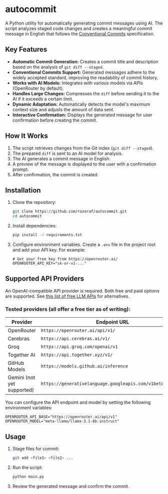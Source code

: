 # autocommit

A Python utility for automatically generating commit messages using AI. The script analyzes staged code changes and creates a meaningful commit message in English that follows the [Conventional Commits](https://www.conventionalcommits.org/) specification.

## Key Features

- **Automatic Commit Generation:** Creates a commit title and description based on the analysis of `git diff --staged`.
- **Conventional Commits Support:** Generated messages adhere to the widely accepted standard, improving the readability of commit history.
- **Works with AI Models:** Integrates with various models via APIs (OpenRouter by default).
- **Handles Large Changes:** Compresses the `diff` before sending it to the AI if it exceeds a certain limit.
- **Dynamic Adaptation:** Automatically detects the model's maximum context size and adjusts the amount of data sent.
- **Interactive Confirmation:** Displays the generated message for user confirmation before creating the commit.

## How It Works

1.  The script retrieves changes from the Git index (`git diff --staged`).
2.  The prepared `diff` is sent to an AI model for analysis.
3.  The AI generates a commit message in English.
4.  A preview of the message is displayed to the user with a confirmation prompt.
5.  After confirmation, the commit is created.

## Installation

1.  Clone the repository:
    ```bash
    git clone https://github.com/rozeraf/autocommit.git
    cd autocommit
    ```
2.  Install dependencies:
    ```bash
    pip install -r requirements.txt
    ```
3.  Configure environment variables. Create a `.env` file in the project root and add your API key. For example:
    ```env
    # Get your free key from https://openrouter.ai/
    OPENROUTER_API_KEY="sk-or-v1-..."
    ```

## Supported API Providers

An OpenAI-compatible API provider is required. Both free and paid options are supported.
See [this list of free LLM APIs](https://github.com/smol-ai/free-llm-apis) for alternatives.

### Tested providers (all offer a free tier as of writing):

| Provider | Endpoint URL | Documentation |
|---|---|---|
| OpenRouter | `https://openrouter.ai/api/v1/` | [Docs](https://openrouter.ai/docs) |
| Cerebras | `https://api.cerebras.ai/v1/` | [Docs](https://docs.cerebras.net/en/latest/wsc/inference/api.html) |
| Groq | `https://api.groq.com/openai/v1` | [Docs](https://console.groq.com/docs/quickstart) |
| Together AI | `https://api.together.xyz/v1/` | [Docs](https://docs.together.ai/docs/quickstart) |
| GitHub Models | `https://models.github.ai/inference` | [Docs](https://docs.github.com/en/copilot/github-copilot-enterprise/copilot-chat-in-githubcom/using-github-copilot-chat-in-githubcom#accessing-other-models) |
| Gemini (not yet supported) | `https://generativelanguage.googleapis.com/v1beta/openai/` | |

You can configure the API endpoint and model by setting the following environment variables:
```env
OPENROUTER_API_BASE="https://openrouter.ai/api/v1"
OPENROUTER_MODEL="meta-llama/llama-3.1-8b-instruct"
```

## Usage

1.  Stage files for commit:
    ```bash
    git add <file1> <file2> ...
    ```
2.  Run the script:
    ```bash
    python main.py
    ```
3.  Review the generated message and confirm the commit.
